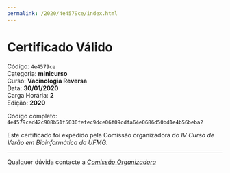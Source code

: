 ```yaml
---
permalink: /2020/4e4579ce/index.html
---
```


# Certificado Válido

Código: `4e4579ce`<br>
Categoria: **minicurso**<br>
Curso: **Vacinologia Reversa**<br>
Data: **30/01/2020**<br>
Carga Horária: **2**<br>
Edição: **2020**<br>


Código completo: `4e4579ced42c908b51f5030fefec9dce06f09cdfa64e0686d50bd1e4b56beba2`


Este certificado foi expedido pela Comissão organizadora do *IV Curso de Verão em Bioinformática da UFMG*.

----

Qualquer dúvida contacte a [_Comissão Organizadora_](<mailto:cursobioinfoufmg@gmail.com$subject=[Certificados]>)

